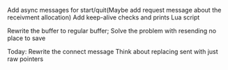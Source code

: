 Add async messages for start/quit(Maybe add request message about the receivment allocation)
Add keep-alive checks and prints
Lua script


Rewrite the buffer to regular buffer;
Solve the problem with resending no place to save


Today:
    Rewrite the connect message
    Think about replacing sent with just raw pointers